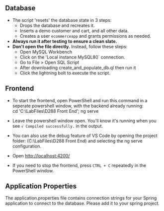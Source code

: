 ## Database

- The script 'resets' the database state in 3 steps:
    - Drops the database and recreates it.
    - Inserts a demo customer and cart, and all other data.
    - Creates a user `ecommerceapp` and grants permissions as needed.
- **Always run it after testing to ensure a clean slate.**
- **Don't open the file directly.** Instead, follow these steps:
    - Open MySQL Workbench
    - Click on the 'Local instance MySQL80` connection.
    - Go to File > Open SQL Script
    - After downloading create_and_populate_db.ql then run it
    - Click the lightning bolt to execute the script.

## Frontend

- To start the frontend, open PowerShell and run this command in a seperate powershell window, with the backend already running: <br>
cd 'C:\LabFiles\D288 Front End\'; ng serve

- Leave the powershell window open. You'll know it's running when you see `√ Compiled successfully.` in the output.

- You can also use the debug feature of VS Code by opening the project folder: (C:\LabFiles\D288 Front End) and selecting the ng serve configuration.

- Open [http://localhost:4200/](http://localhost:4200/)

- If you need to stop the frontend, press `CTRL + C` repeatedly in the PowerShell window.

## Application Properties

The application.properties file contains connection strings for your Spring application to connect to the database. 
Please add it to your spring project.

